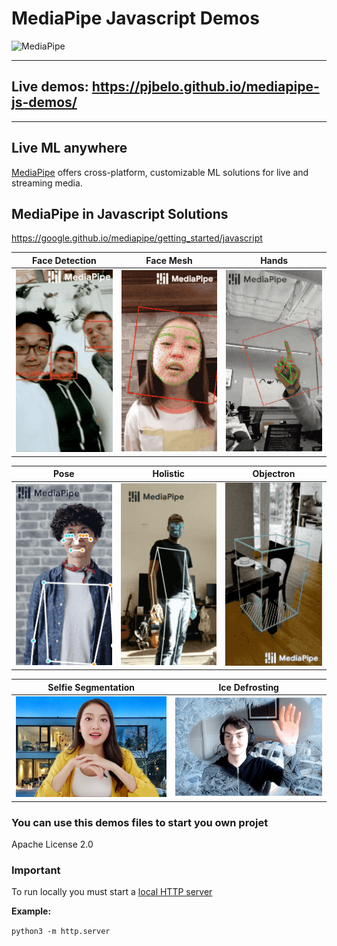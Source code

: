 # MediaPipe Javascript Demos

![MediaPipe](https://github.com/google/mediapipe/raw/master/docs/images/mediapipe_small.png)

--------------------------------------------------------------------------------
## Live demos: https://pjbelo.github.io/mediapipe-js-demos/
--------------------------------------------------------------------------------

## Live ML anywhere

[MediaPipe](https://google.github.io/mediapipe/) offers cross-platform, customizable
ML solutions for live and streaming media.

## MediaPipe in Javascript Solutions
https://google.github.io/mediapipe/getting_started/javascript

Face Detection                                                                                                                 | Face Mesh                                                                                                       | Hands 
:----------------------------------------------------------------------------------------------------------------------------: | :-------------------------------------------------------------------------------------------------------------: | :------:
[![face_detection](./img/face_detection.gif)](https://google.github.io/mediapipe/solutions/face_detection) | [![face_mesh](./img/face_mesh.gif)](https://google.github.io/mediapipe/solutions/face_mesh) |  [![hand](./img/hands.gif)](https://google.github.io/mediapipe/solutions/hands)


Pose                                                                                                      | Holistic                                                                                                      | Objectron
:----------------------------------------------------------------------------------------------------------------------------: | :-------------------------------------------------------------------------------------------------------------: | :------:
[![pose](./img/pose.gif)](https://google.github.io/mediapipe/solutions/pose) | [![holistic](./img/holistic.gif)](https://google.github.io/mediapipe/solutions/holistic) | [![objectron](./img/objectron.gif)](https://google.github.io/mediapipe/solutions/objectron) 


Selfie Segmentation                                                                                                      | Ice Defrosting
:----------------------------------------------------------------------------------------------------------------------------: | :------:
[![selfie segmentation](./img/selfie_segmentation.jpg)](https://solutions.mediapipe.dev/selfie_segmentation) | ![ice defrosting](./img/ice_defrosting.gif)


### You can use this demos files to start you own projet
Apache License 2.0

### Important
To run locally you must start a [local HTTP server](https://developer.mozilla.org/en-US/docs/Learn/Common_questions/set_up_a_local_testing_server)

**Example:**

`python3 -m http.server`

